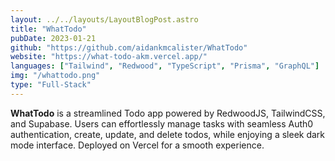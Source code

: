 ```yaml
---
layout: ../../layouts/LayoutBlogPost.astro
title: "WhatTodo"
pubDate: 2023-01-21
github: "https://github.com/aidankmcalister/WhatTodo"
website: "https://what-todo-akm.vercel.app/"
languages: ["Tailwind", "Redwood", "TypeScript", "Prisma", "GraphQL"]
img: "/whattodo.png"
type: "Full-Stack"
---
```


**WhatTodo** is a streamlined Todo app powered by RedwoodJS, TailwindCSS, and Supabase. Users can effortlessly manage tasks with seamless Auth0 authentication, create, update, and delete todos, while enjoying a sleek dark mode interface. Deployed on Vercel for a smooth experience.

